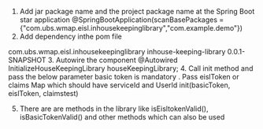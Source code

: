 1. Add jar package name and the project package name at the Spring Boot star application
  @SpringBootApplication(scanBasePackages = {"com.ubs.wmap.eisl.inhousekeepinglibrary","com.example.demo"})
2. Add dependency inthe pom file
  <dependency>
			<groupId>com.ubs.wmap.eisl.inhousekeepinglibrary</groupId>
			<artifactId>inhouse-keeping-library</artifactId>
			<version>0.0.1-SNAPSHOT</version>
		</dependency>
3.  Autowire the component
    @Autowired
    InitializeHouseKeepingLibrary houseKeepingLibrary;
4. Call init method and pass the below parameter basic token is mandatory . Pass  eislToken or claims Map which should have serviceId and UserId
  init(basicToken, eislToken, claimstest)

5. There are are methods in the library like isEisltokenValid(), isBasicTokenValid() and other methods which can also be used
